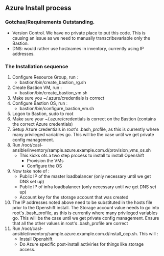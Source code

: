 ## Azure Install process

### Gotchas/Requirements Outstanding.

   * Version Control. We have no private place to put this code. This is causing an issue as we need to manually transcribevariable only the Bastion.
   * DNS: would rather use hostnames in inventory, currently using IP addresses.

### The Installation sequence
1. Configure Resource Group, run :
   * bastion/bin/create_bastion_rg.sh
2. Create Bastion VM, run :
   * bastion/bin/create_bastion_vm.sh
3. Make sure you ~/.azure/credentials is correct   
4. Configure Bastion OS, run :
   * bastion/bin/configure_bastion_vm.sh
5. Logon to Bastion, sudo to root
6. Make sure your ~/.azure/credentials is correct on the Bastion (contains the correct Azure credentials)
7. Setup Azure credentials in root's .bash_profile, as this is currently where many privileged variables go. This will be the case until we get private config management. 
8. Run /root/casl-ansible/inventory/sample.azure.example.com.d/provision_vms_os.sh
   * This kicks ofs a two step process to install to install Openshift
      * Provision the VMs
      * Configure the OS
9. Now take note of : 
   * Public IP of the master loadbalancer (only necessary until we get DNS set up)
   * Public IP of infra loadbalancer (only necessary until we get DNS set up)
   * Account key for the storage account that was created 
10. The IP addresses noted above need to be substituted in the hosts file prior to the Openshift install. 
The Storage account value needs to go into root's .bash_profile, as this is currently where many privileged variables go.
This will be the case until we get private config management. Ensure that all the other values in root's .bash_profile are correct
11. Run /root/casl-ansible/inventory/sample.azure.example.com.d/install_ocp.sh. This will :        
      * Install Openshift
      * Do Azure specific post-install activiries for things like storage access.
           
